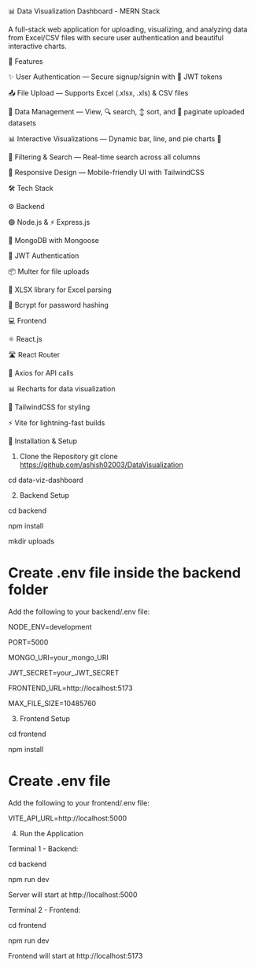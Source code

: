 📊 Data Visualization Dashboard - MERN Stack

A full-stack web application for uploading, visualizing, and analyzing data from Excel/CSV files with secure user authentication and beautiful interactive charts.

🚀 Features

✨ User Authentication — Secure signup/signin with 🔐 JWT tokens

📤 File Upload — Supports Excel (.xlsx, .xls) & CSV files

📁 Data Management — View, 🔍 search, ↕️ sort, and 📑 paginate uploaded datasets

📊 Interactive Visualizations — Dynamic bar, line, and pie charts 🥧

🔎 Filtering & Search — Real-time search across all columns

📱 Responsive Design — Mobile-friendly UI with TailwindCSS

🛠️ Tech Stack

⚙️ Backend

🟢 Node.js & ⚡ Express.js

🍃 MongoDB with Mongoose

🔐 JWT Authentication

📦 Multer for file uploads

📘 XLSX library for Excel parsing

🧂 Bcrypt for password hashing

💻 Frontend

⚛️ React.js 

🛣️ React Router 

🔗 Axios for API calls

📊 Recharts for data visualization

🎨 TailwindCSS for styling

⚡ Vite for lightning-fast builds

🔧 Installation & Setup

 1. Clone the Repository
 git clone https://github.com/ashish02003/DataVisualization

 cd data-viz-dashboard

 2. Backend Setup
   

  
 cd backend

 npm install

 mkdir uploads

 # Create .env file inside the backend folder

 Add the following to your backend/.env file:

 NODE_ENV=development

 PORT=5000

 MONGO_URI=your_mongo_URI

 JWT_SECRET=your_JWT_SECRET

 FRONTEND_URL=http://localhost:5173

 MAX_FILE_SIZE=10485760

 3. Frontend Setup
   
 cd frontend

 npm install
 # Create .env file
 Add the following to your frontend/.env file:

 VITE_API_URL=http://localhost:5000

 4. Run the Application
    
 Terminal 1 - Backend:

 cd backend

 npm run dev

Server will start at http://localhost:5000

 Terminal 2 - Frontend:
 
 cd frontend

npm run dev

Frontend will start at http://localhost:5173
